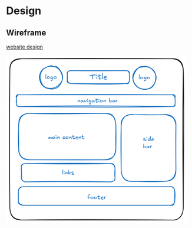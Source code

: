 # Design

## Wireframe

[website design](https://excalidraw.com/#json=yxTjpcddj1_DaHLbm9Cbe,23TYyfWpGVYSogqxhxoU6w)

![website design](./design.png)
